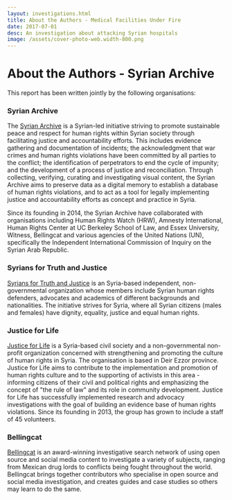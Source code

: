 ```yaml
---
layout: investigations.html
title: About the Authors - Medical Facilities Under Fire
date: 2017-07-01
desc: An investigation about attacking Syrian hospitals
image: /assets/cover-photo-web.width-800.png
---
```


# About the Authors - Syrian Archive

This report has been written jointly by the following organisations:

### Syrian Archive

The [Syrian Archive][1] is a Syrian-led initiative striving to promote sustainable peace and respect for human rights within Syrian society through facilitating justice and accountability efforts. This includes evidence gathering and documentation of incidents; the acknowledgment that war crimes and human rights violations have been committed by all parties to the conflict; the identification of perpetrators to end the cycle of impunity; and the development of a process of justice and reconciliation. Through collecting, verifying, curating and investigating visual content, the Syrian Archive aims to preserve data as a digital memory to establish a database of human rights violations, and to act as a tool for legally implementing justice and accountability efforts as concept and practice in Syria.

Since its founding in 2014, the Syrian Archive have collaborated with organisations including Human Rights Watch (HRW), Amnesty International, Human Rights Center at UC Berkeley School of Law, and Essex University, Witness, Bellingcat and various agencies of the United Nations (UN), specifically the Independent International Commission of Inquiry on the Syrian Arab Republic.

### Syrians for Truth and Justice

[Syrians for Truth and Justice][2] is an Syria-based independent, non-governmental organization whose members include Syrian human rights defenders, advocates and academics of different backgrounds and nationalities. The initiative strives for Syria, where all Syrian citizens (males and females) have dignity, equality, justice and equal human rights.

### Justice for Life

[Justice for Life][3] is a Syria-based civil society and a non-governmental non-profit organization concerned with strengthening and promoting the culture of human rights in Syria. The organisation is based in Deir Ezzor province. Justice for Life aims to contribute to the implementation and promotion of human rights culture and to the supporting of activists in this area - informing citizens of their civil and political rights and emphasizing the concept of "the rule of law" and its role in community development. Justice for Life has successfully implemented research and advocacy investigations with the goal of building an evidence base of human rights violations. Since its founding in 2013, the group has grown to include a staff of 45 volunteers.

### Bellingcat

[Bellingcat][4] is an award-winning investigative search network of using open source and social media content to investigate a variety of subjects, ranging from Mexican drug lords to conflicts being fought throughout the world. Bellingcat brings together contributors who specialise in open source and social media investigation, and creates guides and case studies so others may learn to do the same.

[1]: https://syrianarchive.org/
[2]: https://stj-sy.com/en
[3]: https://jfl.ngo/
[4]: https://www.bellingcat.com/
